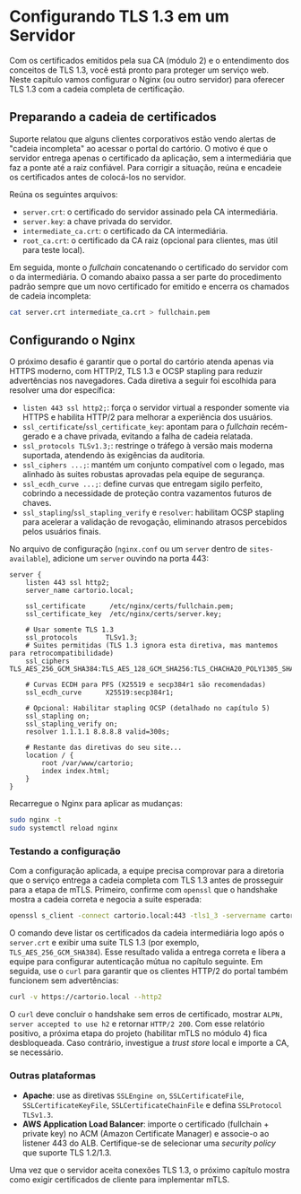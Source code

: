 # Configurando TLS 1.3 em um Servidor

Com os certificados emitidos pela sua CA (módulo 2) e o entendimento dos conceitos de TLS 1.3, você está pronto para proteger um serviço web. Neste capítulo vamos configurar o Nginx (ou outro servidor) para oferecer TLS 1.3 com a cadeia completa de certificação.

## Preparando a cadeia de certificados

Suporte relatou que alguns clientes corporativos estão vendo alertas de "cadeia incompleta" ao acessar o portal do cartório. O motivo é que o servidor entrega apenas o certificado da aplicação, sem a intermediária que faz a ponte até a raiz confiável. Para corrigir a situação, reúna e encadeie os certificados antes de colocá-los no servidor.

Reúna os seguintes arquivos:

- `server.crt`: o certificado do servidor assinado pela CA intermediária.
- `server.key`: a chave privada do servidor.
- `intermediate_ca.crt`: o certificado da CA intermediária.
- `root_ca.crt`: o certificado da CA raiz (opcional para clientes, mas útil para teste local).

Em seguida, monte o *fullchain* concatenando o certificado do servidor com o da intermediária. O comando abaixo passa a ser parte do procedimento padrão sempre que um novo certificado for emitido e encerra os chamados de cadeia incompleta:

```bash
cat server.crt intermediate_ca.crt > fullchain.pem
```

## Configurando o Nginx

O próximo desafio é garantir que o portal do cartório atenda apenas via HTTPS moderno, com HTTP/2, TLS 1.3 e OCSP stapling para reduzir advertências nos navegadores. Cada diretiva a seguir foi escolhida para resolver uma dor específica:

- `listen 443 ssl http2;`: força o servidor virtual a responder somente via HTTPS e habilita HTTP/2 para melhorar a experiência dos usuários.
- `ssl_certificate`/`ssl_certificate_key`: apontam para o *fullchain* recém-gerado e a chave privada, evitando a falha de cadeia relatada.
- `ssl_protocols TLSv1.3;`: restringe o tráfego à versão mais moderna suportada, atendendo às exigências da auditoria.
- `ssl_ciphers ...;`: mantém um conjunto compatível com o legado, mas alinhado às suites robustas aprovadas pela equipe de segurança.
- `ssl_ecdh_curve ...;`: define curvas que entregam sigilo perfeito, cobrindo a necessidade de proteção contra vazamentos futuros de chaves.
- `ssl_stapling`/`ssl_stapling_verify` e `resolver`: habilitam OCSP stapling para acelerar a validação de revogação, eliminando atrasos percebidos pelos usuários finais.

No arquivo de configuração (`nginx.conf` ou um `server` dentro de `sites-available`), adicione um `server` ouvindo na porta 443:

```nginx
server {
    listen 443 ssl http2;
    server_name cartorio.local;

    ssl_certificate      /etc/nginx/certs/fullchain.pem;
    ssl_certificate_key  /etc/nginx/certs/server.key;

    # Usar somente TLS 1.3
    ssl_protocols       TLSv1.3;
    # Suites permitidas (TLS 1.3 ignora esta diretiva, mas mantemos para retrocompatibilidade)
    ssl_ciphers         TLS_AES_256_GCM_SHA384:TLS_AES_128_GCM_SHA256:TLS_CHACHA20_POLY1305_SHA256;

    # Curvas ECDH para PFS (X25519 e secp384r1 são recomendadas)
    ssl_ecdh_curve      X25519:secp384r1;

    # Opcional: Habilitar stapling OCSP (detalhado no capítulo 5)
    ssl_stapling on;
    ssl_stapling_verify on;
    resolver 1.1.1.1 8.8.8.8 valid=300s;

    # Restante das diretivas do seu site...
    location / {
        root /var/www/cartorio;
        index index.html;
    }
}
```

Recarregue o Nginx para aplicar as mudanças:

```bash
sudo nginx -t
sudo systemctl reload nginx
```

### Testando a configuração

Com a configuração aplicada, a equipe precisa comprovar para a diretoria que o serviço entrega a cadeia completa com TLS 1.3 antes de prosseguir para a etapa de mTLS. Primeiro, confirme com `openssl` que o handshake mostra a cadeia correta e negocia a suite esperada:

```bash
openssl s_client -connect cartorio.local:443 -tls1_3 -servername cartorio.local -showcerts
```

O comando deve listar os certificados da cadeia intermediária logo após o `server.crt` e exibir uma suite TLS 1.3 (por exemplo, `TLS_AES_256_GCM_SHA384`). Esse resultado valida a entrega correta e libera a equipe para configurar autenticação mútua no capítulo seguinte. Em seguida, use o `curl` para garantir que os clientes HTTP/2 do portal também funcionem sem advertências:

```bash
curl -v https://cartorio.local --http2
```

O `curl` deve concluir o handshake sem erros de certificado, mostrar `ALPN, server accepted to use h2` e retornar `HTTP/2 200`. Com esse relatório positivo, a próxima etapa do projeto (habilitar mTLS no módulo 4) fica desbloqueada. Caso contrário, investigue a *trust store* local e importe a CA, se necessário.

### Outras plataformas

- **Apache**: use as diretivas `SSLEngine on`, `SSLCertificateFile`, `SSLCertificateKeyFile`, `SSLCertificateChainFile` e defina `SSLProtocol TLSv1.3`.
- **AWS Application Load Balancer**: importe o certificado (fullchain + private key) no ACM (Amazon Certificate Manager) e associe-o ao listener 443 do ALB. Certifique-se de selecionar uma *security policy* que suporte TLS 1.2/1.3.

Uma vez que o servidor aceita conexões TLS 1.3, o próximo capítulo mostra como exigir certificados de cliente para implementar mTLS.
